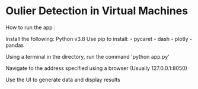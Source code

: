# Oulier Detection in Virtual Machines

How to run the app :

Install the following: Python v3.8
Use pip to install: 
	- pycaret
	- dash
	- plotly
	- pandas

Using a terminal in the directory, run the command 'python app.py'

Navigate to the address specified using a browser (Usually 127.0.0.1:8050)

Use the UI to generate data and display results

